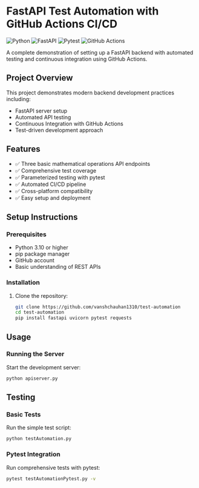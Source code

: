 # FastAPI Test Automation with GitHub Actions CI/CD

![Python](https://img.shields.io/badge/python-3.10+-blue.svg)
![FastAPI](https://img.shields.io/badge/FastAPI-0.68+-green.svg)
![Pytest](https://img.shields.io/badge/pytest-7.0+-yellow.svg)
![GitHub Actions](https://img.shields.io/badge/GitHub_Actions-✔-2088FF.svg)

A complete demonstration of setting up a FastAPI backend with automated testing and continuous integration using GitHub Actions.

## Project Overview

This project demonstrates modern backend development practices including:
- FastAPI server setup
- Automated API testing
- Continuous Integration with GitHub Actions
- Test-driven development approach

## Features

- ✅ Three basic mathematical operations API endpoints
- ✅ Comprehensive test coverage
- ✅ Parameterized testing with pytest
- ✅ Automated CI/CD pipeline
- ✅ Cross-platform compatibility
- ✅ Easy setup and deployment

## Setup Instructions

### Prerequisites

- Python 3.10 or higher
- pip package manager
- GitHub account
- Basic understanding of REST APIs

### Installation

1. Clone the repository:
   ```bash
   git clone https://github.com/vanshchauhan1310/test-automation
   cd test-automation
   pip install fastapi uvicorn pytest requests
   ```
## Usage
### Running the Server
Start the development server:
```bash
python apiserver.py
```
## Testing
### Basic Tests
Run the simple test script:
```bash
python testAutomation.py
```
### Pytest Integration
Run comprehensive tests with pytest:
```bash
pytest testAutomationPytest.py -v
```



